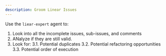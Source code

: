 ```yaml
---
description: Groom Linear Issues
---
```


Use the `liear-expert` agent to:
1. Look into all the incomplete issues, sub-issues, and comments
2. ANalyze if they are still valid.
3. Look for:
    3.1. Potential duplicates
    3.2. Potential refactoring opportunities
    3.3. Potential order of execution
